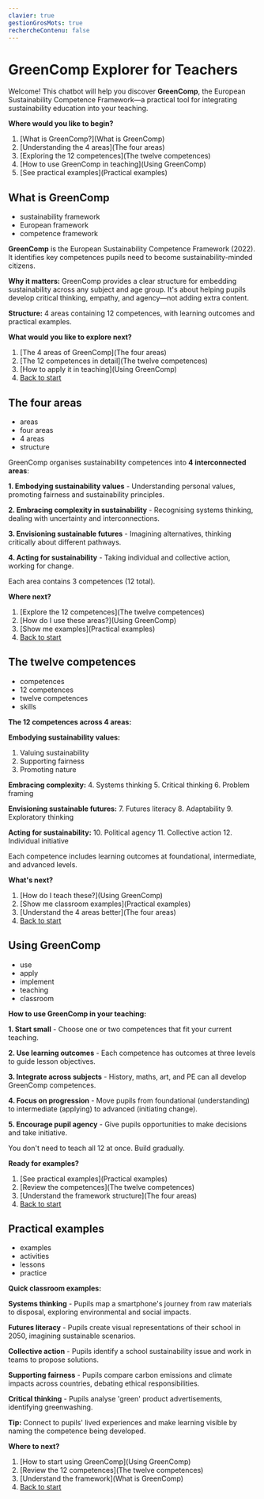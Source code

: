 ```yaml
---
clavier: true
gestionGrosMots: true
rechercheContenu: false
---
```


# GreenComp Explorer for Teachers

Welcome! This chatbot will help you discover **GreenComp**, the European Sustainability Competence Framework—a practical tool for integrating sustainability education into your teaching.

**Where would you like to begin?**

1. [What is GreenComp?](What is GreenComp)
2. [Understanding the 4 areas](The four areas)
3. [Exploring the 12 competences](The twelve competences)
4. [How to use GreenComp in teaching](Using GreenComp)
5. [See practical examples](Practical examples)

## What is GreenComp
- sustainability framework
- European framework
- competence framework

**GreenComp** is the European Sustainability Competence Framework (2022). It identifies key competences pupils need to become sustainability-minded citizens.

**Why it matters:** GreenComp provides a clear structure for embedding sustainability across any subject and age group. It's about helping pupils develop critical thinking, empathy, and agency—not adding extra content.

**Structure:** 4 areas containing 12 competences, with learning outcomes and practical examples.

**What would you like to explore next?**

1. [The 4 areas of GreenComp](The four areas)
2. [The 12 competences in detail](The twelve competences)
3. [How to apply it in teaching](Using GreenComp)
4. [Back to start]()

## The four areas
- areas
- four areas
- 4 areas
- structure

GreenComp organises sustainability competences into **4 interconnected areas**:

**1. Embodying sustainability values** - Understanding personal values, promoting fairness and sustainability principles.

**2. Embracing complexity in sustainability** - Recognising systems thinking, dealing with uncertainty and interconnections.

**3. Envisioning sustainable futures** - Imagining alternatives, thinking critically about different pathways.

**4. Acting for sustainability** - Taking individual and collective action, working for change.

Each area contains 3 competences (12 total).

**Where next?**

1. [Explore the 12 competences](The twelve competences)
2. [How do I use these areas?](Using GreenComp)
3. [Show me examples](Practical examples)
4. [Back to start]()

## The twelve competences
- competences
- 12 competences
- twelve competences
- skills

**The 12 competences across 4 areas:**

**Embodying sustainability values:**
1. Valuing sustainability
2. Supporting fairness
3. Promoting nature

**Embracing complexity:**
4. Systems thinking
5. Critical thinking
6. Problem framing

**Envisioning sustainable futures:**
7. Futures literacy
8. Adaptability
9. Exploratory thinking

**Acting for sustainability:**
10. Political agency
11. Collective action
12. Individual initiative

Each competence includes learning outcomes at foundational, intermediate, and advanced levels.

**What's next?**

1. [How do I teach these?](Using GreenComp)
2. [Show me classroom examples](Practical examples)
3. [Understand the 4 areas better](The four areas)
4. [Back to start]()

## Using GreenComp
- use
- apply
- implement
- teaching
- classroom

**How to use GreenComp in your teaching:**

**1. Start small** - Choose one or two competences that fit your current teaching.

**2. Use learning outcomes** - Each competence has outcomes at three levels to guide lesson objectives.

**3. Integrate across subjects** - History, maths, art, and PE can all develop GreenComp competences.

**4. Focus on progression** - Move pupils from foundational (understanding) to intermediate (applying) to advanced (initiating change).

**5. Encourage pupil agency** - Give pupils opportunities to make decisions and take initiative.

You don't need to teach all 12 at once. Build gradually.

**Ready for examples?**

1. [See practical examples](Practical examples)
2. [Review the competences](The twelve competences)
3. [Understand the framework structure](The four areas)
4. [Back to start]()

## Practical examples
- examples
- activities
- lessons
- practice

**Quick classroom examples:**

**Systems thinking** - Pupils map a smartphone's journey from raw materials to disposal, exploring environmental and social impacts.

**Futures literacy** - Pupils create visual representations of their school in 2050, imagining sustainable scenarios.

**Collective action** - Pupils identify a school sustainability issue and work in teams to propose solutions.

**Supporting fairness** - Pupils compare carbon emissions and climate impacts across countries, debating ethical responsibilities.

**Critical thinking** - Pupils analyse 'green' product advertisements, identifying greenwashing.

**Tip:** Connect to pupils' lived experiences and make learning visible by naming the competence being developed.

**Where to next?**

1. [How to start using GreenComp](Using GreenComp)
2. [Review the 12 competences](The twelve competences)
3. [Understand the framework](What is GreenComp)
4. [Back to start]()
